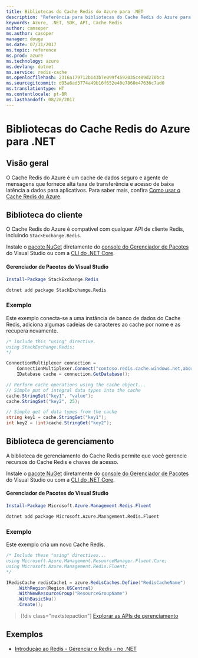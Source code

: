 ```yaml
---
title: Bibliotecas do Cache Redis do Azure para .NET
description: "Referência para bibliotecas do Cache Redis do Azure para .NET"
keywords: Azure, .NET, SDK, API, Cache Redis
author: camsoper
ms.author: casoper
manager: douge
ms.date: 07/31/2017
ms.topic: reference
ms.prod: azure
ms.technology: azure
ms.devlang: dotnet
ms.service: redis-cache
ms.openlocfilehash: 2316a179712b143b7e099f4592035c489d270bc3
ms.sourcegitcommit: d95a6ad3774a49b16f652e40e7860e47636c7ad0
ms.translationtype: HT
ms.contentlocale: pt-BR
ms.lasthandoff: 08/28/2017
---
```

# <a name="azure-redis-cache-libraries-for-net"></a>Bibliotecas do Cache Redis do Azure para .NET

## <a name="overview"></a>Visão geral

O Cache Redis do Azure é um cache de dados seguro e agente de mensagens que fornece alta taxa de transferência e acesso de baixa latência a dados para aplicativos.  Para saber mais, confira [Como usar o Cache Redis do Azure](https://docs.microsoft.com/azure/redis-cache/cache-dotnet-how-to-use-azure-redis-cache).

## <a name="client-library"></a>Biblioteca do cliente

O Cache Redis do Azure é compatível com qualquer API de cliente Redis, incluindo `StackExchange.Redis`.

Instale o [pacote NuGet](https://www.nuget.org/packages/StackExchange.Redis) diretamente do [console do Gerenciador de Pacotes][PackageManager] do Visual Studio ou com a [CLI do .NET Core][DotNetCLI].

#### <a name="visual-studio-package-manager"></a>Gerenciador de Pacotes do Visual Studio

```powershell
Install-Package StackExchange.Redis
```

```bash
dotnet add package StackExchange.Redis
```

### <a name="example"></a>Exemplo

Este exemplo conecta-se a uma instância de banco de dados do Cache Redis, adiciona algumas cadeias de caracteres ao cache por nome e as recupera novamente.

```csharp
/* Include this "using" directive.
using StackExchange.Redis;
*/

ConnectionMultiplexer connection = 
    ConnectionMultiplexer.Connect("contoso.redis.cache.windows.net,abortConnect=false,ssl=true,password=...");
    IDatabase cache = connection.GetDatabase();

// Perform cache operations using the cache object...
// Simple put of integral data types into the cache
cache.StringSet("key1", "value");
cache.StringSet("key2", 25);

// Simple get of data types from the cache
string key1 = cache.StringGet("key1");
int key2 = (int)cache.StringGet("key2");
```

## <a name="management-library"></a>Biblioteca de gerenciamento

A biblioteca de gerenciamento do Cache Redis permite que você gerencie recursos do Cache Redis e chaves de acesso.

Instale o [pacote NuGet](https://www.nuget.org/packages/Microsoft.Azure.Management.Redis.Fluent) diretamente do [console do Gerenciador de Pacotes][PackageManager] do Visual Studio ou com a [CLI do .NET Core][DotNetCLI].

#### <a name="visual-studio-package-manager"></a>Gerenciador de Pacotes do Visual Studio

```powershell
Install-Package Microsoft.Azure.Management.Redis.Fluent
```

```bash
dotnet add package Microsoft.Azure.Management.Redis.Fluent
```

### <a name="example"></a>Exemplo

Este exemplo cria um novo Cache Redis.

```csharp
/* Include these "using" directives...
using Microsoft.Azure.Management.ResourceManager.Fluent.Core;
using Microsoft.Azure.Management.Redis.Fluent;
*/

IRedisCache redisCache1 = azure.RedisCaches.Define("RedisCacheName")
    .WithRegion(Region.USCentral)
    .WithNewResourceGroup("ResourceGroupName")
    .WithBasicSku()
    .Create();
```

> [!div class="nextstepaction"]
> [Explorar as APIs de gerenciamento](/dotnet/api/overview/azure/rediscache/management)


## <a name="samples"></a>Exemplos

* [Introdução ao Redis - Gerenciar o Redis - no .NET](https://github.com/Azure-Samples/redis-cache-dotnet-manage-cache)

[PackageManager]: https://docs.microsoft.com/nuget/tools/package-manager-console
[DotNetCLI]: https://docs.microsoft.com/en-us/dotnet/core/tools/dotnet-add-package
